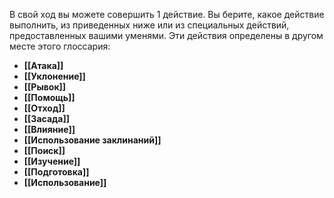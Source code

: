 В свой ход вы можете совершить 1 действие. Вы берите, какое действие выполнить, из приведенных ниже или из специальных действий, предоставленных вашими уменями.
Эти действия определены в другом месте этого глоссария: 
- **[[Атака]]** 
- **[[Уклонение]]** 
- **[[Рывок]]** 
- **[[Помощь]]** 
- **[[Отход]]** 
- **[[Засада]]**
- **[[Влияние]]** 
- **[[Использование заклинаний]]** 
- **[[Поиск]]** 
- **[[Изучение]]** 
- **[[Подготовка]]** 
- **[[Использование]]**